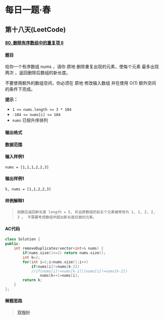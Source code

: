 # 每日一题·春

## 第十八天(LeetCode)

#### [80. 删除有序数组中的重复项 II](https://leetcode-cn.com/problems/remove-duplicates-from-sorted-array-ii/)

#### 题目

给你一个有序数组 nums ，请你 原地 删除重复出现的元素，使每个元素 最多出现两次 ，返回删除后数组的新长度。

不要使用额外的数组空间，你必须在 原地 修改输入数组 并在使用 O(1) 额外空间的条件下完成。

**提示：**

- `1 <= nums.length <= 3 * 104`
- `-104 <= nums[i] <= 104`
- `nums` 已按升序排列

#### 输出格式



#### 数据范围



#### 输入样例1

```
nums = [1,1,1,2,2,3]
```

#### 输出样例1

```
5, nums = [1,1,2,2,3]
```

#### 样例解释1

> ```
> 函数应返回新长度 length = 5, 并且原数组的前五个元素被修改为 1, 1, 2, 2, 3 。 不需要考虑数组中超出新长度后面的元素。
> ```

#### AC代码

```c++
class Solution {
public:
    int removeDuplicates(vector<int>& nums) {
        if(nums.size()<=2) return nums.size();
        int k=2;
        for(int i=2;i<nums.size();i++)
            if(nums[i]!=nums[k-2]) 
            //if(nums[i]!=nums[k-1]||nums[i]!=nums[k-2])
                nums[k++]=nums[i];
        return k;
    }
};
```

#### 解题思路

> **双指针**

>  

